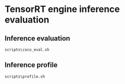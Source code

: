 # TensorRT engine inference evaluation



## Inference evaluation

`scripts\coco_eval.sh`



## Inference profile

`scripts\profile.sh`